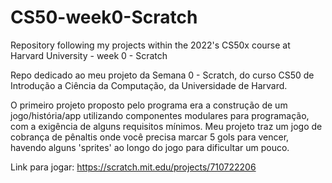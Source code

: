 # CS50-week0-Scratch
Repository following my projects within the 2022's CS50x course at Harvard University - week 0 - Scratch

Repo dedicado ao meu projeto da Semana 0 - Scratch, do curso CS50 de Introdução a Ciência da Computação, da Universidade de Harvard.

O primeiro projeto proposto pelo programa era a construção de um jogo/história/app utilizando componentes modulares para programação, com a exigência de alguns requisitos mínimos. Meu projeto traz um jogo de cobrança de pênaltis onde você precisa marcar 5 gols para vencer, havendo alguns 'sprites' ao longo do jogo para dificultar um pouco.

Link para jogar: https://scratch.mit.edu/projects/710722206
